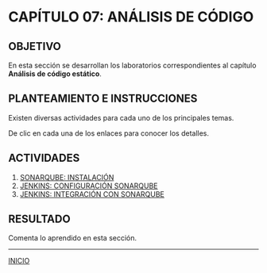 # CAPÍTULO 07: ANÁLISIS DE CÓDIGO

## OBJETIVO

En esta sección se desarrollan los laboratorios correspondientes al capítulo **Análisis de código estático**.

## PLANTEAMIENTO E INSTRUCCIONES

Existen diversas actividades para cada uno de los principales temas.

De clic en cada una de los enlaces para conocer los detalles.

## ACTIVIDADES

1. [SONARQUBE: INSTALACIÓN](tasks/C07-01.md)
2. [JENKINS: CONFIGURACIÓN SONARQUBE](tasks/C07-02.md)
3. [JENKINS: INTEGRACIÓN CON SONARQUBE](tasks/C07-03.md)

## RESULTADO

Comenta lo aprendido en esta sección.

---

[INICIO](../README.md)

